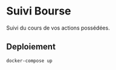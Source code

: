# Suivi Bourse

Suivi du cours de vos actions possédées.

## Deploiement

```
docker-compose up
```
